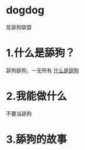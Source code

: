 # dogdog
反舔狗联盟
# 1.什么是舔狗？
舔狗舔狗，一无所有 [什么是舔狗](https://baike.baidu.com/item/%E8%88%94%E7%8B%97/22893799?fr=aladdin)
# 2.我能做什么
不要当舔狗
# 3.舔狗的故事


